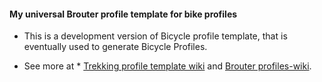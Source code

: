 #### My universal Brouter profile template for bike profiles

* This is a development version of Bicycle profile template, that is eventually used to generate Bicycle Profiles.

* See more at * [Trekking profile template wiki](https://github.com/poutnikl/Trekking-Poutnik/wiki) and [Brouter profiles-wiki](https://github.com/poutnikl/Brouter-profiles/wiki).
    

